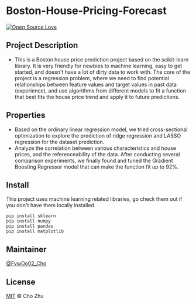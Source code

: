 # Boston-House-Pricing-Forecast
[![Open Source Love](https://badges.frapsoft.com/os/v2/open-source.svg?v=103)](https://github.com/FywOo02/Boston-House-Pricing-Forecast)
## Project Description
- This is a Boston house price prediction project based on the scikit-learn library. It is very friendly for newbies to machine learning, easy to get started, and doesn't have a lot of dirty data to work with. The core of the project is a regression problem, where we need to find potential relationships between feature values and target values in past data (experience), and use algorithms from different models to fit a function that best fits the house price trend and apply it to future predictions.

## Properties
- Based on the ordinary linear regression model, we tried cross-sectional optimization to explore the prediction of ridge regression and LASSO regression for the dataset prediction.
- Analyze the correlation between various characteristics and house prices, and the referenceability of the data. After conducting several comparison experiments, we finally found and tuned the Gradient Boosting Regressor model that can make the function fit up to 92%.

## Install
This project uses machine learning related libraries, go check them out if you don't have them locally installed
    
```
pip install sklearn
pip install numpy
pip install pandas
pip install matplotlib
```

## Maintainer
[@FywOo02_Cho](https://github.com/FywOo02)

## License
[MIT](https://github.com/FywOo02/Boston-House-Pricing-Forecast/blob/master/LICENSE) © Cho Zhu
